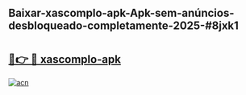 ## Baixar-xascomplo-apk-Apk-sem-anúncios-desbloqueado-completamente-2025-#8jxk1

# <h2><a href="https://ainizakaria.my?title=xascomplo-apk&ref=20M">🔗👉 🔴 xascomplo-apk</a></h2>

[![acn](https://github.com/user-attachments/assets/0f9c940e-d8b0-45ae-aac7-cd30a18b3e1c)](https://ainizakaria.my?title=xascomplo-apk&ref=20M)

